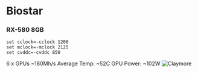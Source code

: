 # Biostar

### RX-580 8GB

``` shell
set cclock=-cclock 1200
set mclock=-mclock 2125
set cvddc=-cvddc 850

```
6 x GPUs ~180Mh/s
Average Temp: ~52C
GPU Power: ~102W
![Claymore](https://github.com/cfoo/mining/tree/master/bios/biostar/claymore.png "Claymore")
